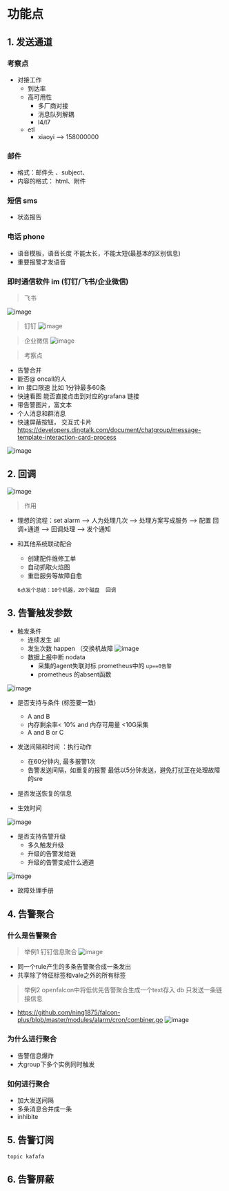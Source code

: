 # 功能点

## 1. 发送通道
### 考察点
- 对接工作
    - 到达率
    - 高可用性
        - 多厂商对接
        - 消息队列解耦
        - l4/l7 
    - etl
        - xiaoyi --> 158000000
### 邮件
- 格式：邮件头 、subject、
- 内容的格式： html、附件

### 短信 sms
- 状态报告

### 电话 phone
- 语音模板，语音长度 不能太长，不能太短(最基本的区别信息)
- 重要报警才发语音

### 即时通信软件 im (钉钉/飞书/企业微信)
> 飞书

![image](./pic/通道_im.png)
> 钉钉
![image](./pic/im_dingding.png)

> 企业微信
![image](./pic/企业微信.png)

> 考察点
- 告警合并
- 能否@ oncall的人
- im 接口限速 比如 1分钟最多60条
- 快速看图 能否直接点击到对应的grafana 链接
- 带告警图片，富文本
- 个人消息和群消息
- 快速屏蔽按钮， 交互式卡片 https://developers.dingtalk.com/document/chatgroup/message-template-interaction-card-process

![image](./pic/快速屏蔽.png)



## 2. 回调
![image](./pic/回调.png)

> 作用
- 理想的流程：set alarm --> 人为处理几次 --> 处理方案写成服务 --> 配置 回调+通道 --> 回调处理 --> 发个通知
- 和其他系统联动配合
    - 创建配件维修工单
    - 自动抓取火焰图
    - 重启服务等故障自愈
    
    ```
    6点发个总结：10个机器，20个磁盘  回调
    ```
    
    

## 3. 告警触发参数

- 触发条件
    - 连续发生 all
    - 发生次数 happen （交换机故障
    ![image](./pic/happen.png)
    - 数据上报中断 nodata
        -  采集的agent失联对标 prometheus中的 `up==0告警`
        - prometheus 的absent函数 
    

![image](./pic/触发条件.png)    

- 是否支持与条件 (标签要一致)
    -  A and B
    - 内存剩余率< 10% and 内存可用量 <10G采集 
    -  A and B or C 
    
- 发送间隔和时间 ：执行动作
    - 在60分钟内, 最多报警1次
    - 告警发送间隔，如重复的报警 最低以5分钟发送，避免打扰正在处理故障的sre
    
- 是否发送恢复的信息

- 生效时间

![image](./pic/生效时间.png)

- 是否支持告警升级
    - 多久触发升级
    - 升级的告警发给谁
    - 升级的告警变成什么通道
    

![image](./pic/升级.png)

- 故障处理手册
  
## 4. 告警聚合

### 什么是告警聚合
> 举例1 钉钉信息聚合
![image](./pic/告警聚合01.png)
- 同一个rule产生的多条告警聚合成一条发出
- 共享除了特征标签和vale之外的所有标签

> 举例2 openfalcon中将低优先告警聚合生成一个text存入 db
> 只发送一条链接信息
- https://github.com/ning1875/falcon-plus/blob/master/modules/alarm/cron/combiner.go
![image](./pic/falcon_alert.png)


### 为什么进行聚合
- 告警信息爆炸
- 大group下多个实例同时触发

### 如何进行聚合
- 加大发送间隔
- 多条消息合并成一条
- inhibite 

## 5. 告警订阅

```
topic kafafa
```



## 6. 告警屏蔽